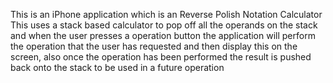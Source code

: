 <p>This is an iPhone application which is an Reverse Polish Notation Calculator
This uses a stack based calculator to pop off all the operands on the stack
and when the user presses a operation button the application will perform the
operation that the user has requested and then display this on the screen, also once
the operation has been performed the result is pushed back onto the
stack to be used in a future operation</p>